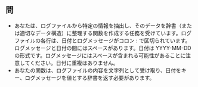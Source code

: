 ## 問
- あなたは、ログファイルから特定の情報を抽出し、そのデータを辞書（または適切なデータ構造）に整理する関数を作成する任務を受けています。ログファイルの各行は、日付とログメッセージがコロン : で区切られています。ログメッセージと日付の間にはスペースがあります。日付は YYYY-MM-DD の形式です。ログメッセージにはスペースが含まれる可能性があることに注意してください。日付に重複はありません。
- あなたの関数は、ログファイルの内容を文字列として受け取り、日付をキー、ログメッセージを値とする辞書を返す必要があります。
